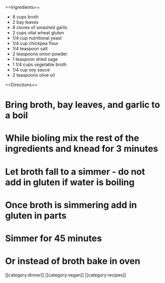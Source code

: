 ==Ingredients==
* 8 cups broth
* 2 bay leaves
* 6 cloves of smashed garlic
* 2 cups vital wheat gluten
* 1/4 cup nutritional yeast
* 1/4 cup chickpea flour
* 1/4 teaspoon salt
* 2 teaspoons onion powder
* 1 teaspoon dried sage
* 1 1/4 cups vegetable broth
* 1/4 cup soy sauce
* 2 teaspoons olive oil

==Directions==
# Bring broth, bay leaves, and garlic to a boil
# While bioling mix the rest of the ingredients and knead for 3 minutes
# Let broth fall to a simmer - do not add in gluten if water is boiling
# Once broth is simmering add in gluten in parts
# Simmer for 45 minutes

# Or instead of broth bake in oven 

[[category:dinner]] [[category:vegan]] [[category:recipes]]